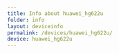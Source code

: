 ```yaml
---
title: Info about huawei_hg622u
folder: info
layout: deviceinfo
permalink: /devices/huawei_hg622u/
device: huawei_hg622u
---
```

